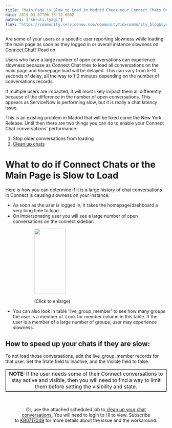 ```yaml
---
title: "Main Page is Slow to Load in Madrid Check your Connect Chats Downloadable Scheduled Job included"
date: 2019-03-07T06:35:12.000Z
authors: ["shruti.tyagi"]
link: "https://community.servicenow.com/community?id=community_blog&sys_id=f2ecee9ddbc87b00fece0b55ca9619bb"
---
```

<p>Are some of your users or a specific user reporting slowness while loading the main page as soon as they logged in or overall instance slowness on <a href="https://docs.servicenow.com/bundle/madrid-servicenow-platform/page/use/collaboration/concept/c_Collaboration.html" rel="nofollow">Connect Chat</a>? Read on.</p>
<div>
<p>Users who have a large number of open conversations can experience slowness because as Connect Chat tries to load all conversations on the main page and homepage load will be delayed. This can vary from 5-10 seconds of delay, all the way to 1-2 minutes depending on the number of conversations records.</p>
<p>If multiple users are impacted, it will most likely impact them all differently because of the difference in the number of open conversations. This appears as ServiceNow is performing slow, but it is really a chat latency issue.</p>
<div>
<p>This is an existing problem in Madrid that will be fixed come the New York Release. Until then there are two things you can do to enable your Connect Chat conversations&#39; performance:</p>
<ol><li>Stop older conversations from loading</li><li><a href="http://bit.ly/KB0717049" target="_blank" rel="noopener noreferrer nofollow">Clean up chats</a></li></ol>
</div>
<h1>What to do if Connect Chats or the Main Page is Slow to Load</h1>
<p>Here is how you can determine if it is a large history of chat conversations in Connect is causing slowness on your instance:</p>
<ul><li>As soon as the user is logged in, it takes the homepage/dashboard a very long time to load</li><li>On impersonating user you will see a large number of open conversations on the connect sidebar:</li></ul>
<p style="padding-left: 90px;"><img src="https://community.servicenow.com/517a2082dbc8fb00fece0b55ca961951.iix" width="99" height="204" /></p>
<p style="padding-left: 90px;">(Click to enlarge)</p>
<ul><li>You can also look in table &#39;live_group_member&#39; to see how many groups the user is a member of. Look for member column in this table. If the user is a member of a large number of groups, user may experience slowness.</li></ul>
</div>
<h2>How to speed up your chats if they are slow:</h2>
<p>To not load those conversations, edit the live_group_member records for that user. Set the State field to Inactive, and the Visible field to false. </p>
<table border="1"><tbody><tr><td style="text-align: center;"><strong>NOTE:</strong> If the user needs some of their Connect conversations to stay active and visible, then you will need to find a way to limit them before setting the visibility and state.</td></tr></tbody></table>
<p> </p>
<p style="text-align: center;">Or, use the attached scheduled job to<a href="http://bit.ly/KB0717049" target="_blank" rel="noopener noreferrer nofollow"> clean up your chat conversations.</a> You will need to login to HI to view. Subscribe to <a href="http://bit.ly/KB0717049" rel="nofollow">KB0717049</a> for more details about the issue and the workaround.</p>